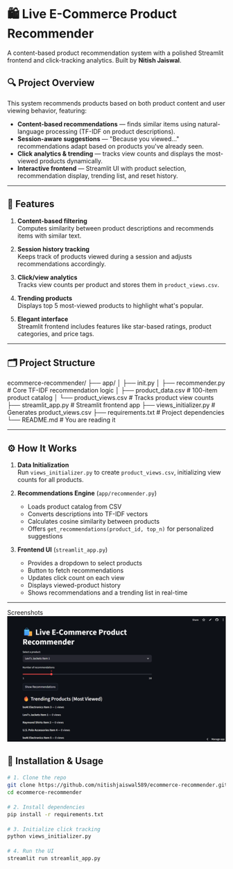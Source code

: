 # 🛍️ Live E-Commerce Product Recommender

A content-based product recommendation system with a polished Streamlit frontend and click-tracking analytics. Built by **Nitish Jaiswal**.

## 🔍 Project Overview

This system recommends products based on both product content and user viewing behavior, featuring:

- **Content-based recommendations** — finds similar items using natural-language processing (TF-IDF on product descriptions).
- **Session-aware suggestions** — "Because you viewed..." recommendations adapt based on products you've already seen.
- **Click analytics & trending** — tracks view counts and displays the most-viewed products dynamically.
- **Interactive frontend** — Streamlit UI with product selection, recommendation display, trending list, and reset history.

---

## 🚀 Features

1. **Content-based filtering**  
   Computes similarity between product descriptions and recommends items with similar text.

2. **Session history tracking**  
   Keeps track of products viewed during a session and adjusts recommendations accordingly.

3. **Click/view analytics**  
   Tracks view counts per product and stores them in `product_views.csv`.

4. **Trending products**  
   Displays top 5 most-viewed products to highlight what's popular.

5. **Elegant interface**  
   Streamlit frontend includes features like star-based ratings, product categories, and price tags.

---

## 🗂️ Project Structure

ecommerce-recommender/
├── app/
│ ├── init.py
│ ├── recommender.py # Core TF-IDF recommendation logic
│ ├── product_data.csv # 100-item product catalog
│ └── product_views.csv # Tracks product view counts
├── streamlit_app.py # Streamlit frontend app
├── views_initializer.py # Generates product_views.csv
├── requirements.txt # Project dependencies
└── README.md # You are reading it


---

## ⚙️ How It Works

1. **Data Initialization**  
   Run `views_initializer.py` to create `product_views.csv`, initializing view counts for all products.

2. **Recommendations Engine** (`app/recommender.py`)  
   - Loads product catalog from CSV  
   - Converts descriptions into TF-IDF vectors  
   - Calculates cosine similarity between products  
   - Offers `get_recommendations(product_id, top_n)` for personalized suggestions

3. **Frontend UI** (`streamlit_app.py`)  
   - Provides a dropdown to select products  
   - Button to fetch recommendations  
   - Updates click count on each view  
   - Displays viewed-product history  
   - Shows recommendations and a trending list in real-time

---
Screenshots
![image alt](https://github.com/nitishjaiswal589/E-Commerce-Product-Suggestion-System/blob/7c7cceeb6cd00af5a86d8ce8904a05781ded8ead/img%20(1).png)



## 🏁 Installation & Usage

```bash
# 1. Clone the repo
git clone https://github.com/nitishjaiswal589/ecommerce-recommender.git
cd ecommerce-recommender

# 2. Install dependencies
pip install -r requirements.txt

# 3. Initialize click tracking
python views_initializer.py

# 4. Run the UI
streamlit run streamlit_app.py

